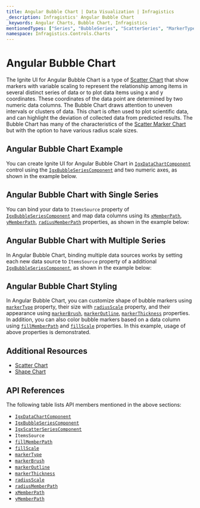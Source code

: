 ```yaml
---
title: Angular Bubble Chart | Data Visualization | Infragistics
_description: Infragistics' Angular Bubble Chart
_keywords: Angular Charts, Bubble Chart, Infragistics
mentionedTypes: ["Series", "BubbleSeries", "ScatterSeries", "MarkerType"]
namespace: Infragistics.Controls.Charts
---
```


# Angular Bubble Chart

The Ignite UI for Angular Bubble Chart is a type of [Scatter Chart](scatter-chart.md) that show markers with variable scaling to represent the relationship among items in several distinct series of data or to plot data items using x and y coordinates. These coordinates of the data point are determined by two numeric data columns. The Bubble Chart draws attention to uneven intervals or clusters of data. This chart is often used to plot scientific data, and can highlight the deviation of collected data from predicted results. The Bubble Chart has many of the characteristics of the [Scatter Marker Chart](scatter-chart.md#angular-scatter-marker-chart) but with the option to have various radius scale sizes.

## Angular Bubble Chart Example

You can create Ignite UI for Angular Bubble Chart in [`IgxDataChartComponent`]({environment:dvApiBaseUrl}/products/ignite-ui-angular/api/docs/typescript/latest/classes/igniteui_angular_charts.igxdatachartcomponent.html) control using the [`IgxBubbleSeriesComponent`]({environment:dvApiBaseUrl}/products/ignite-ui-angular/api/docs/typescript/latest/classes/igniteui_angular_charts.igxbubbleseriescomponent.html) and two numeric axes, as shown in the example below.

<code-view style="height: 600px" alt="Angular Bubble Chart Example"
           data-demos-base-url="{environment:dvDemosBaseUrl}"
                    iframe-src="{environment:dvDemosBaseUrl}/charts/data-chart/scatter-bubble-chart-multiple-sources"
                                                 github-src="charts/data-chart/scatter-bubble-chart-multiple-sources">
</code-view>


<div class="divider--half"></div>

## Angular Bubble Chart with Single Series

You can bind your data to `ItemsSource` property of [`IgxBubbleSeriesComponent`]({environment:dvApiBaseUrl}/products/ignite-ui-angular/api/docs/typescript/latest/classes/igniteui_angular_charts.igxbubbleseriescomponent.html) and map data columns using its [`xMemberPath`]({environment:dvApiBaseUrl}/products/ignite-ui-angular/api/docs/typescript/latest/classes/igniteui_angular_charts.igxscatterbasecomponent.html#xMemberPath), [`yMemberPath`]({environment:dvApiBaseUrl}/products/ignite-ui-angular/api/docs/typescript/latest/classes/igniteui_angular_charts.igxscatterbasecomponent.html#yMemberPath), [`radiusMemberPath`]({environment:dvApiBaseUrl}/products/ignite-ui-angular/api/docs/typescript/latest/classes/igniteui_angular_charts.igxbubbleseriescomponent.html#radiusMemberPath) properties, as shown in the example below:

<code-view style="height: 600px" alt="Angular Bubble Chart with Single Series"
           data-demos-base-url="{environment:dvDemosBaseUrl}"
                    iframe-src="{environment:dvDemosBaseUrl}/charts/data-chart/scatter-bubble-chart-single-source"
                                                 github-src="charts/data-chart/scatter-bubble-chart-single-source">
</code-view>


<div class="divider--half"></div>

## Angular Bubble Chart with Multiple Series

In Angular Bubble Chart, binding multiple data sources works by setting each new data source to `ItemsSource` property of a additional [`IgxBubbleSeriesComponent`]({environment:dvApiBaseUrl}/products/ignite-ui-angular/api/docs/typescript/latest/classes/igniteui_angular_charts.igxbubbleseriescomponent.html), as shown in the example below:

<code-view style="height: 600px" alt="Angular Bubble Chart with Multiple Series"
           data-demos-base-url="{environment:dvDemosBaseUrl}"
                    iframe-src="{environment:dvDemosBaseUrl}/charts/data-chart/scatter-bubble-chart-multiple-sources"
                                                 github-src="charts/data-chart/scatter-bubble-chart-multiple-sources">
</code-view>


<div class="divider--half"></div>

## Angular Bubble Chart Styling

In Angular Bubble Chart, you can customize shape of bubble markers using [`markerType`]({environment:dvApiBaseUrl}/products/ignite-ui-angular/api/docs/typescript/latest/classes/igniteui_angular_charts.igxmarkerseriescomponent.html#markerType) property, their size with [`radiusScale`]({environment:dvApiBaseUrl}/products/ignite-ui-angular/api/docs/typescript/latest/classes/igniteui_angular_charts.igxbubbleseriescomponent.html#radiusScale) property, and their appearance using [`markerBrush`]({environment:dvApiBaseUrl}/products/ignite-ui-angular/api/docs/typescript/latest/classes/igniteui_angular_charts.igxmarkerseriescomponent.html#markerBrush), [`markerOutline`]({environment:dvApiBaseUrl}/products/ignite-ui-angular/api/docs/typescript/latest/classes/igniteui_angular_charts.igxmarkerseriescomponent.html#markerOutline), [`markerThickness`]({environment:dvApiBaseUrl}/products/ignite-ui-angular/api/docs/typescript/latest/classes/igniteui_angular_charts.igxmarkerseriescomponent.html#markerThickness) properties. In addition, you can also color bubble markers based on a data column using [`fillMemberPath`]({environment:dvApiBaseUrl}/products/ignite-ui-angular/api/docs/typescript/latest/classes/igniteui_angular_charts.igxbubbleseriescomponent.html#fillMemberPath) and [`fillScale`]({environment:dvApiBaseUrl}/products/ignite-ui-angular/api/docs/typescript/latest/classes/igniteui_angular_charts.igxbubbleseriescomponent.html#fillScale) properties. In this example, usage of above properties is demonstrated.

<code-view style="height: 600px" alt="Angular Bubble Chart Styling"
           data-demos-base-url="{environment:dvDemosBaseUrl}"
                    iframe-src="{environment:dvDemosBaseUrl}/charts/data-chart/scatter-bubble-chart-styling"
                                                 github-src="charts/data-chart/scatter-bubble-chart-styling">
</code-view>


<div class="divider--half"></div>

## Additional Resources

*   [Scatter Chart](scatter-chart.md)
*   [Shape Chart](shape-chart.md)

## API References

The following table lists API members mentioned in the above sections:

*   [`IgxDataChartComponent`]({environment:dvApiBaseUrl}/products/ignite-ui-angular/api/docs/typescript/latest/classes/igniteui_angular_charts.igxdatachartcomponent.html)
*   [`IgxBubbleSeriesComponent`]({environment:dvApiBaseUrl}/products/ignite-ui-angular/api/docs/typescript/latest/classes/igniteui_angular_charts.igxbubbleseriescomponent.html)
*   [`IgxScatterSeriesComponent`]({environment:dvApiBaseUrl}/products/ignite-ui-angular/api/docs/typescript/latest/classes/igniteui_angular_charts.igxscatterseriescomponent.html)
*   `ItemsSource`
*   [`fillMemberPath`]({environment:dvApiBaseUrl}/products/ignite-ui-angular/api/docs/typescript/latest/classes/igniteui_angular_charts.igxbubbleseriescomponent.html#fillMemberPath)
*   [`fillScale`]({environment:dvApiBaseUrl}/products/ignite-ui-angular/api/docs/typescript/latest/classes/igniteui_angular_charts.igxbubbleseriescomponent.html#fillScale)
*   [`markerType`]({environment:dvApiBaseUrl}/products/ignite-ui-angular/api/docs/typescript/latest/classes/igniteui_angular_charts.igxmarkerseriescomponent.html#markerType)
*   [`markerBrush`]({environment:dvApiBaseUrl}/products/ignite-ui-angular/api/docs/typescript/latest/classes/igniteui_angular_charts.igxmarkerseriescomponent.html#markerBrush)
*   [`markerOutline`]({environment:dvApiBaseUrl}/products/ignite-ui-angular/api/docs/typescript/latest/classes/igniteui_angular_charts.igxmarkerseriescomponent.html#markerOutline)
*   [`markerThickness`]({environment:dvApiBaseUrl}/products/ignite-ui-angular/api/docs/typescript/latest/classes/igniteui_angular_charts.igxmarkerseriescomponent.html#markerThickness)
*   [`radiusScale`]({environment:dvApiBaseUrl}/products/ignite-ui-angular/api/docs/typescript/latest/classes/igniteui_angular_charts.igxbubbleseriescomponent.html#radiusScale)
*   [`radiusMemberPath`]({environment:dvApiBaseUrl}/products/ignite-ui-angular/api/docs/typescript/latest/classes/igniteui_angular_charts.igxbubbleseriescomponent.html#radiusMemberPath)
*   [`xMemberPath`]({environment:dvApiBaseUrl}/products/ignite-ui-angular/api/docs/typescript/latest/classes/igniteui_angular_charts.igxscatterbasecomponent.html#xMemberPath)
*   [`yMemberPath`]({environment:dvApiBaseUrl}/products/ignite-ui-angular/api/docs/typescript/latest/classes/igniteui_angular_charts.igxscatterbasecomponent.html#yMemberPath)
